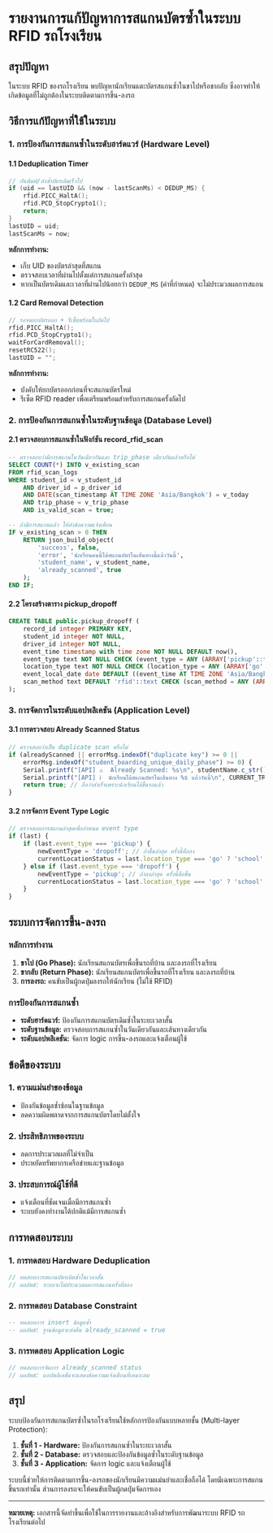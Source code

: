 # รายงานการแก้ปัญหาการสแกนบัตรซ้ำในระบบ RFID รถโรงเรียน

## สรุปปัญหา
ในระบบ RFID ของรถโรงเรียน พบปัญหานักเรียนแตะบัตรสแกนซ้ำในขาไปหรือขากลับ ซึ่งอาจทำให้เกิดข้อมูลที่ไม่ถูกต้องในระบบติดตามการขึ้น-ลงรถ

## วิธีการแก้ปัญหาที่ใช้ในระบบ

### 1. การป้องกันการสแกนซ้ำในระดับฮาร์ดแวร์ (Hardware Level)

#### 1.1 Deduplication Timer
```cpp
// กันพิมพ์/ส่งซ้ำบัตรเดิมเร็วไป
if (uid == lastUID && (now - lastScanMs) < DEDUP_MS) {
    rfid.PICC_HaltA();
    rfid.PCD_StopCrypto1();
    return;
}
lastUID = uid;
lastScanMs = now;
```

**หลักการทำงาน:**
- เก็บ UID ของบัตรล่าสุดที่สแกน
- ตรวจสอบเวลาที่ผ่านไปตั้งแต่การสแกนครั้งล่าสุด
- หากเป็นบัตรเดิมและเวลาที่ผ่านไปน้อยกว่า `DEDUP_MS` (ค่าที่กำหนด) จะไม่ประมวลผลการสแกน

#### 1.2 Card Removal Detection
```cpp
// รอจนยกบัตรออก + รีเซ็ตพร้อมใบถัดไป
rfid.PICC_HaltA();
rfid.PCD_StopCrypto1();
waitForCardRemoval();
resetRC522();
lastUID = "";
```

**หลักการทำงาน:**
- บังคับให้ยกบัตรออกก่อนที่จะสแกนบัตรใหม่
- รีเซ็ต RFID reader เพื่อเตรียมพร้อมสำหรับการสแกนครั้งถัดไป

### 2. การป้องกันการสแกนซ้ำในระดับฐานข้อมูล (Database Level)

#### 2.1 ตรวจสอบการสแกนซ้ำในฟังก์ชัน record_rfid_scan
```sql
-- ตรวจสอบว่ามีการสแกนในวันเดียวกันและ trip_phase เดียวกันแล้วหรือไม่
SELECT COUNT(*) INTO v_existing_scan
FROM rfid_scan_logs 
WHERE student_id = v_student_id 
    AND driver_id = p_driver_id
    AND DATE(scan_timestamp AT TIME ZONE 'Asia/Bangkok') = v_today
    AND trip_phase = v_trip_phase
    AND is_valid_scan = true;

-- ถ้ามีการสแกนแล้ว ให้ส่งข้อความแจ้งเตือน
IF v_existing_scan > 0 THEN
    RETURN json_build_object(
        'success', false,
        'error', 'นักเรียนคนนี้ได้สแกนบัตรในเส้นทางนี้แล้ววันนี้',
        'student_name', v_student_name,
        'already_scanned', true
    );
END IF;
```

#### 2.2 โครงสร้างตาราง pickup_dropoff
```sql
CREATE TABLE public.pickup_dropoff (
    record_id integer PRIMARY KEY,
    student_id integer NOT NULL,
    driver_id integer NOT NULL,
    event_time timestamp with time zone NOT NULL DEFAULT now(),
    event_type text NOT NULL CHECK (event_type = ANY (ARRAY['pickup'::text, 'dropoff'::text, 'absent'::text])),
    location_type text NOT NULL CHECK (location_type = ANY (ARRAY['go'::text, 'return'::text, 'unknown'::text])),
    event_local_date date DEFAULT ((event_time AT TIME ZONE 'Asia/Bangkok'))::date,
    scan_method text DEFAULT 'rfid'::text CHECK (scan_method = ANY (ARRAY['rfid'::text, 'manual'::text, 'qr_code'::text, 'nfc'::text]))
);
```

### 3. การจัดการในระดับแอปพลิเคชัน (Application Level)

#### 3.1 การตรวจสอบ Already Scanned Status
```javascript
// ตรวจสอบว่าเป็น duplicate scan หรือไม่
if (alreadyScanned || errorMsg.indexOf("duplicate key") >= 0 || 
    errorMsg.indexOf("student_boarding_unique_daily_phase") >= 0) {
    Serial.printf("[API] ⚠️  Already Scanned: %s\n", studentName.c_str());
    Serial.printf("[API] ℹ️  นักเรียนได้สแกนบัตรในเส้นทาง %s แล้ววันนี้\n", CURRENT_TRIP_PHASE.c_str());
    return true; // ถือว่าสำเร็จเพราะนักเรียนได้ขึ้นรถแล้ว
}
```

#### 3.2 การจัดการ Event Type Logic
```javascript
// ตรวจสอบการสแกนล่าสุดเพื่อกำหนด event type
if (last) {
    if (last.event_type === 'pickup') {
        newEventType = 'dropoff'; // ถ้าขึ้นล่าสุด ครั้งนี้คือลง
        currentLocationStatus = last.location_type === 'go' ? 'school' : 'home';
    } else if (last.event_type === 'dropoff') {
        newEventType = 'pickup'; // ถ้าลงล่าสุด ครั้งนี้คือขึ้น
        currentLocationStatus = last.location_type === 'go' ? 'school' : 'home';
    }
}
```

## ระบบการจัดการขึ้น-ลงรถ

### หลักการทำงาน
1. **ขาไป (Go Phase):** นักเรียนสแกนบัตรเพื่อขึ้นรถที่บ้าน และลงรถที่โรงเรียน
2. **ขากลับ (Return Phase):** นักเรียนสแกนบัตรเพื่อขึ้นรถที่โรงเรียน และลงรถที่บ้าน
3. **การลงรถ:** คนขับเป็นผู้กดปุ่มลงรถให้นักเรียน (ไม่ใช้ RFID)

### การป้องกันการสแกนซ้ำ
- **ระดับฮาร์ดแวร์:** ป้องกันการสแกนบัตรเดิมซ้ำในระยะเวลาสั้น
- **ระดับฐานข้อมูล:** ตรวจสอบการสแกนซ้ำในวันเดียวกันและเส้นทางเดียวกัน
- **ระดับแอปพลิเคชัน:** จัดการ logic การขึ้น-ลงรถและแจ้งเตือนผู้ใช้

## ข้อดีของระบบ

### 1. ความแม่นยำของข้อมูล
- ป้องกันข้อมูลซ้ำซ้อนในฐานข้อมูล
- ลดความผิดพลาดจากการสแกนบัตรโดยไม่ตั้งใจ

### 2. ประสิทธิภาพของระบบ
- ลดการประมวลผลที่ไม่จำเป็น
- ประหยัดทรัพยากรเครือข่ายและฐานข้อมูล

### 3. ประสบการณ์ผู้ใช้ที่ดี
- แจ้งเตือนที่ชัดเจนเมื่อมีการสแกนซ้ำ
- ระบบยังคงทำงานได้ปกติแม้มีการสแกนซ้ำ

## การทดสอบระบบ

### 1. การทดสอบ Hardware Deduplication
```cpp
// ทดสอบการสแกนบัตรเดิมซ้ำในเวลาสั้น
// ผลลัพธ์: ระบบจะไม่ประมวลผลการสแกนครั้งที่สอง
```

### 2. การทดสอบ Database Constraint
```sql
-- ทดสอบการ insert ข้อมูลซ้ำ
-- ผลลัพธ์: ฐานข้อมูลจะส่งคืน already_scanned = true
```

### 3. การทดสอบ Application Logic
```javascript
// ทดสอบการจัดการ already_scanned status
// ผลลัพธ์: แอปพลิเคชันจะแสดงข้อความแจ้งเตือนที่เหมาะสม
```

## สรุป

ระบบป้องกันการสแกนบัตรซ้ำในรถโรงเรียนใช้หลักการป้องกันแบบหลายชั้น (Multi-layer Protection):

1. **ชั้นที่ 1 - Hardware:** ป้องกันการสแกนซ้ำในระยะเวลาสั้น
2. **ชั้นที่ 2 - Database:** ตรวจสอบและป้องกันข้อมูลซ้ำในระดับฐานข้อมูล
3. **ชั้นที่ 3 - Application:** จัดการ logic และแจ้งเตือนผู้ใช้

ระบบนี้ช่วยให้การติดตามการขึ้น-ลงรถของนักเรียนมีความแม่นยำและเชื่อถือได้ โดยมีเฉพาะการสแกนขึ้นรถเท่านั้น ส่วนการลงรถจะให้คนขับเป็นผู้กดปุ่มจัดการเอง

---

**หมายเหตุ:** เอกสารนี้จัดทำขึ้นเพื่อใช้ในการรายงานและอ้างอิงสำหรับการพัฒนาระบบ RFID รถโรงเรียนต่อไป